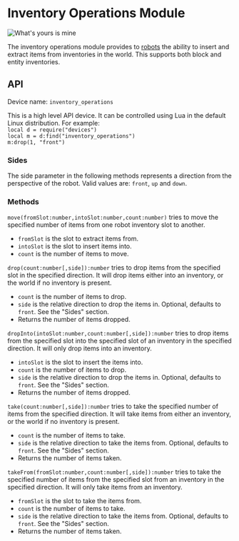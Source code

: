 # Inventory Operations Module
![What's yours is mine](item:better_cc:inventory_operations_module)

The inventory operations module provides to [robots](robot.md) the ability to insert and extract items from inventories in the world. This supports both block and entity inventories.

## API
Device name: `inventory_operations`

This is a high level API device. It can be controlled using Lua in the default Linux distribution. For example:  
`local d = require("devices")`  
`local m = d:find("inventory_operations")`  
`m:drop(1, "front")`

### Sides
The side parameter in the following methods represents a direction from the perspective of the robot. Valid values are: `front`, `up` and `down`.

### Methods
`move(fromSlot:number,intoSlot:number,count:number)` tries to move the specified number of items from one robot inventory slot to another.
- `fromSlot` is the slot to extract items from.
- `intoSlot` is the slot to insert items into.
- `count` is the number of items to move.

`drop(count:number[,side]):number` tries to drop items from the specified slot in the specified direction. It will drop items either into an inventory, or the world if no inventory is present.
- `count` is the number of items to drop.
- `side` is the relative direction to drop the items in. Optional, defaults to `front`. See the "Sides" section.
- Returns the number of items dropped.

`dropInto(intoSlot:number,count:number[,side]):number` tries to drop items from the specified slot into the specified slot of an inventory in the specified direction. It will only drop items into an inventory.
- `intoSlot` is the slot to insert the items into.
- `count` is the number of items to drop.
- `side` is the relative direction to drop the items in. Optional, defaults to `front`. See the "Sides" section.
- Returns the number of items dropped.

`take(count:number[,side]):number` tries to take the specified number of items from the specified direction. It will take items from either an inventory, or the world if no inventory is present.
- `count` is the number of items to take.
- `side` is the relative direction to take the items from. Optional, defaults to `front`. See the "Sides" section.
- Returns the number of items taken.

`takeFrom(fromSlot:number,count:number[,side]):number` tries to take the specified number of items from the specified slot from an inventory in the specified direction. It will only take items from an inventory.
- `fromSlot` is the slot to take the items from.
- `count` is the number of items to take.
- `side` is the relative direction to take the items from. Optional, defaults to `front`. See the "Sides" section.
- Returns the number of items taken.
